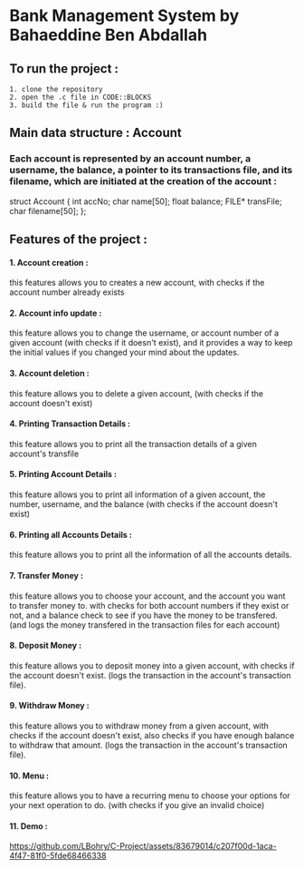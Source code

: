 # Bank Management System by Bahaeddine Ben Abdallah

## To run the project : 
	1. clone the repository 
 	2. open the .c file in CODE::BLOCKS
	3. build the file & run the program :) 
## Main data structure : Account 
### Each account is represented by an account number, a username, the balance, a pointer to its transactions file, and its filename, which are initiated at the creation of the account : 
struct Account {
  int accNo;
  char name[50];
  float balance;
  FILE* transFile;
  char filename[50];
};


## Features of the project : 
 #### 1. Account creation : 
 this features allows you to creates a new account, with checks if the account number already exists
  	
 #### 2. Account info update :
 this feature allows you to change the username, or account number of a given account 
  	(with checks if it doesn't exist), and it provides a way to keep the initial values if  you changed your mind about the updates.

 #### 3. Account deletion :
 this feature allows you to delete a given account, (with checks if the account doesn't exist)

 #### 4. Printing Transaction Details : 
 this feature allows you to print all the transaction details of a given account's transfile 

 #### 5. Printing Account Details : 
 this feature allows you to print all information of a given account, the number, username, and the balance (with checks if the account doesn't exist)

 #### 6. Printing all Accounts Details : 
 this feature allows you to print all the information of all the accounts details.

 #### 7. Transfer Money : 
 this feature allows you to choose your account, and the account you want to transfer money to. 
 with checks for both account numbers if they exist or not, and a balance check to see if you have the money to be transfered. (and logs the money transfered in the transaction files for each account)

 #### 8. Deposit Money : 
 this feature allows you to deposit money into a given account, with checks if the account doesn't exist. (logs the transaction in the account's transaction file).

 #### 9. Withdraw Money : 
 this feature allows you to withdraw money from a given account, with checks if the account doesn't exist, also checks if you have enough balance to withdraw that amount. (logs the transaction in the account's transaction file).

 #### 10. Menu : 
 this feature allows you to have a recurring menu to choose your options for your next operation to do. (with checks if you give an invalid choice) 


 #### 11. Demo : 

 https://github.com/LBohry/C-Project/assets/83679014/c207f00d-1aca-4f47-81f0-5fde68466338


